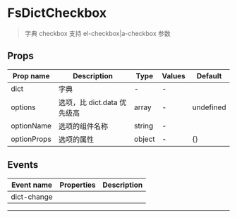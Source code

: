 # FsDictCheckbox

> 字典 checkbox
> 支持 el-checkbox|a-checkbox 参数

## Props

| Prop name   | Description                 | Type   | Values | Default   |
| ----------- | --------------------------- | ------ | ------ | --------- |
| dict        | 字典                        | -      | -      |           |
| options     | 选项，比 dict.data 优先级高 | array  | -      | undefined |
| optionName  | 选项的组件名称              | string | -      |           |
| optionProps | 选项的属性                  | object | -      | {}        |

## Events

| Event name  | Properties | Description |
| ----------- | ---------- | ----------- |
| dict-change |            |

---
